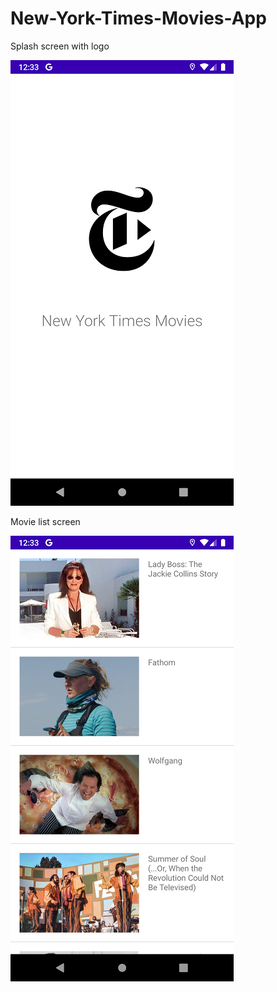 # New-York-Times-Movies-App

Splash screen with logo

![Splash screen with logo](https://github.com/AlexRyzhickov/New-York-Times-Movies-App/blob/main/screenshots/Screenshot_1624883581.png)

Movie list screen

![Movie list screen](https://github.com/AlexRyzhickov/New-York-Times-Movies-App/blob/main/screenshots/Screenshot_1624883584.png)

